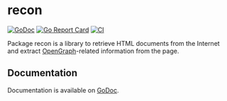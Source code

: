 # recon

[![GoDoc](https://godoc.org/github.com/jimmysawczuk/recon?status.svg)](https://godoc.org/github.com/jimmysawczuk/recon) [![Go Report Card](https://goreportcard.com/badge/github.com/jimmysawczuk/recon)](https://goreportcard.com/report/github.com/jimmysawczuk/recon) [![CI](https://github.com/jimmysawczuk/recon/workflows/CI/badge.svg)](https://github.com/jimmysawczuk/recon/actions?query=workflow%3ACI)

Package recon is a library to retrieve HTML documents from the Internet and extract [OpenGraph][ogp]-related information from the page.

## Documentation

Documentation is available on [GoDoc][godoc].

  [ogp]: http://ogp.me
  [godoc]: http://godoc.org/github.com/jimmysawczuk/recon
